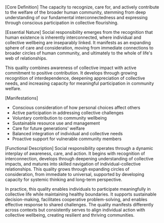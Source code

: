 [Core Definition]
The capacity to recognize, care for, and actively contribute to the welfare of the broader human community, stemming from deep understanding of our fundamental interconnectedness and expressing through conscious participation in collective flourishing.

[Essential Nature]
Social responsibility emerges from the recognition that human existence is inherently interconnected, where individual and collective wellbeing are inseparably linked. It manifests as an expanding sphere of care and consideration, moving from immediate connections to broader circles of human community, and ultimately to the whole of life's web of relationships.

This quality combines awareness of collective impact with active commitment to positive contribution. It develops through growing recognition of interdependence, deepening appreciation of collective needs, and increasing capacity for meaningful participation in community welfare.

[Manifestations]
- Conscious consideration of how personal choices affect others
- Active participation in addressing collective challenges
- Voluntary contribution to community wellbeing
- Sustainable resource use and management
- Care for future generations' welfare
- Balanced integration of individual and collective needs
- Proactive support for vulnerable community members

[Functional Description]
Social responsibility operates through a dynamic interplay of awareness, care, and action. It begins with recognition of interconnection, develops through deepening understanding of collective impacts, and matures into skilled navigation of individual-collective relationships. This quality grows through expanding circles of consideration, from immediate to universal, supported by developing capacity for systemic thinking and long-term perspective.

In practice, this quality enables individuals to participate meaningfully in collective life while maintaining healthy boundaries. It supports sustainable decision-making, facilitates cooperative problem-solving, and enables effective response to shared challenges. The quality manifests differently across contexts but consistently serves to align individual action with collective wellbeing, creating resilient and thriving communities.